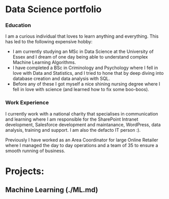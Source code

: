 # Data Science portfolio

### Education
I am a curious individual that loves to learn anything and everything. This has led to the following expensive hobby:

- I am currently studying an MSc in Data Science at the University of Essex and I dream of one day being able to understand complex Machine Learning Algorithms. 
- I have completed a BSc in Criminology and Psychology where I fell in love with Data and Statistics, and I tried to hone that by deep diving into database creation and data analysis with SQL. 
- Before any of these I got myself a nice shining nursing degree where I fell in love with science (and learned how to fix some boo-boos).

### Work Experience
I currently work with a national charity that specialises in communication and learning where I am responsible for the SharePoint Intranet development, Salesforce development and maintanance, WordPress, data analysis, training and support. I am also the defacto IT person :).

Previously I have worked as an Area Coordinator for large Online Retailer where I managed the day to day operations and a team of 35 to ensure a smooth running of business. 

# Projects:

## Machine Learning (./ML.md)
